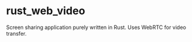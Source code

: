 # rust_web_video

Screen sharing application purely written in Rust. Uses WebRTC for video transfer.
